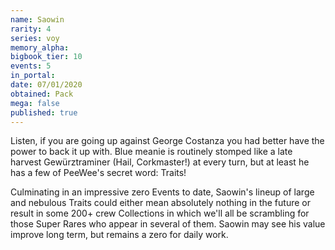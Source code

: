 ```yaml
---
name: Saowin
rarity: 4
series: voy
memory_alpha:
bigbook_tier: 10
events: 5
in_portal:
date: 07/01/2020
obtained: Pack
mega: false
published: true
---
```


Listen, if you are going up against George Costanza you had better have the power to back it up with. Blue meanie is routinely stomped like a late harvest Gewürztraminer (Hail, Corkmaster!) at every turn, but at least he has a few of PeeWee's secret word: Traits!

Culminating in an impressive zero Events to date, Saowin's lineup of large and nebulous Traits could either mean absolutely nothing in the future or result in some 200+ crew Collections in which we'll all be scrambling for those Super Rares who appear in several of them. Saowin may see his value improve long term, but remains a zero for daily work.
